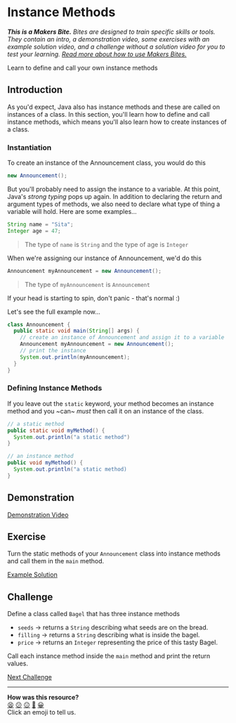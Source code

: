 # Instance Methods

_**This is a Makers Bite.** Bites are designed to train specific skills or
tools. They contain an intro, a demonstration video, some exercises with an
example solution video, and a challenge without a solution video for you to test
your learning. [Read more about how to use Makers
Bites.](https://github.com/makersacademy/course/blob/main/labels/bites.md)_

Learn to define and call your own instance methods

## Introduction

As you'd expect, Java also has instance methods and these are called on instances of a class. In this section, you'll learn how to define and call instance methods, which means you'll also learn how to create instances of a class.

### Instantiation

To create an instance of the Announcement class, you would do this

```java
new Announcement();
```

But you'll probably need to assign the instance to a variable. At this point, Java's _strong typing_ pops up again. In addition to declaring the return and argument types of methods, we also need to declare what type of thing a variable will hold. Here are some examples...

```java
String name = "Sita";
Integer age = 47;
```

> The type of `name` is `String` and the type of age is `Integer`

When we're assigning our instance of Announcement, we'd do this

```java
Announcement myAnnouncement = new Announcement();
```

> The type of `myAnnouncement` is `Announcement`

If your head is starting to spin, don't panic - that's normal :)

Let's see the full example now...

```java
class Announcement {
  public static void main(String[] args) {
    // create an instance of Announcement and assign it to a variable
    Announcement myAnnouncement = new Announcement();
    // print the instance
    System.out.println(myAnnouncement);
  }
}
```

### Defining Instance Methods

If you leave out the `static` keyword, your method becomes an instance method and you ~can~ _must_ then call it on an instance of the class.

```java
// a static method
public static void myMethod() {
  System.out.println("a static method")
}

// an instance method
public void myMethod() {
  System.out.println("a static method)
}
```

## Demonstration

<!-- OMITTED -->

[Demonstration Video]()

## Exercise

Turn the static methods of your `Announcement` class into instance methods and call them in the `main` method.

[Example Solution]()

## Challenge

Define a class called `Bagel` that has three instance methods

* `seeds` -> returns a `String` describing what seeds are on the bread.
* `filling` -> returns a `String` describing what is inside the bagel.
* `price` -> returns an `Integer` representing the price of this tasty Bagel.

Call each instance method inside the `main` method and print the return values.


[Next Challenge](06_instance_fields_bite.md)

<!-- BEGIN GENERATED SECTION DO NOT EDIT -->

---

**How was this resource?**  
[😫](https://airtable.com/shrUJ3t7KLMqVRFKR?prefill_Repository=makersacademy%2Fjava-fundamentals-with-intellij&prefill_File=out%2Fproduction%2Fjava_fundamentals_with_intellij%2Fbites%2F05_instance_methods_bite.md&prefill_Sentiment=😫) [😕](https://airtable.com/shrUJ3t7KLMqVRFKR?prefill_Repository=makersacademy%2Fjava-fundamentals-with-intellij&prefill_File=out%2Fproduction%2Fjava_fundamentals_with_intellij%2Fbites%2F05_instance_methods_bite.md&prefill_Sentiment=😕) [😐](https://airtable.com/shrUJ3t7KLMqVRFKR?prefill_Repository=makersacademy%2Fjava-fundamentals-with-intellij&prefill_File=out%2Fproduction%2Fjava_fundamentals_with_intellij%2Fbites%2F05_instance_methods_bite.md&prefill_Sentiment=😐) [🙂](https://airtable.com/shrUJ3t7KLMqVRFKR?prefill_Repository=makersacademy%2Fjava-fundamentals-with-intellij&prefill_File=out%2Fproduction%2Fjava_fundamentals_with_intellij%2Fbites%2F05_instance_methods_bite.md&prefill_Sentiment=🙂) [😀](https://airtable.com/shrUJ3t7KLMqVRFKR?prefill_Repository=makersacademy%2Fjava-fundamentals-with-intellij&prefill_File=out%2Fproduction%2Fjava_fundamentals_with_intellij%2Fbites%2F05_instance_methods_bite.md&prefill_Sentiment=😀)  
Click an emoji to tell us.

<!-- END GENERATED SECTION DO NOT EDIT -->
